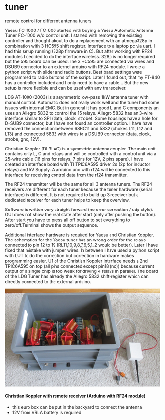 # tuner
remote control for different antenna tuners

Yaesu FC-1000 / FC-800
started with buying a Yaesu Automatic Antenna Tuner FC-1000 w/o control unit. I started with removing the existing controller and thought about to do a replacement with an atmega328p in combination with 3 HC595 shift register. Interface to a laptop pc via uart. I had this setup running (328p firmware in C). But after working with RF24 modules I decided to do the interface wireless. 328p is no longer required but the 595 board can be used.The 3 HC595 are connected via wires and DSUB9 connector to an externel arduino with RF24 module. I wrote a python script with slider and radio buttons. Best band settings were programmed to radio buttons of the script. Later I found out, that my FT-840 has a controller included and I only need to have a cable... But the new setup is more flexible and can be used with any transceiver. 

LDG AT-1000 (2003)
is a asymmetric low-pass 1kW antenna tuner with manual control. Automatic does not really work well and the tuner had some issues with internal EMC. But in general it has good L and C components an uses an Allegro 5832 to control the 15 relays. Allegro 5832 has an 3-wire interface similar to SPI (data, clock, strobe). Some housings have a hole for D-SUB9 connector, but I have not found an controller option. I have have removed the connection between 68HC11 and 5832 (chokes L11, L12 and L13) and connected 5832 with wires to a DSUB9 connector (data, clock, strobe, gnd, 12V). 

Christian Koppler (DL3LAC)
is a symmetric antenna coupler. The main unit contains only L, C and relays and will be controlled with a control unit via a 25-wire cable (16 pins for relays, 7 pins for 12V, 2 pins spare). I have created an interface board with TI TPIC6A595 driver 2s (2p for inductor relays) and 5V Supply. A arduino uno with rf24 will be connected to this interface for receiving control data from the rf24 transmitter.

The RF24 transmitter will be the same for all 3 antenna tuners. The RF24 receivers are different for each tuner because the tuner hardware (serial interface) is different. It is not required to build up 3 receiver but a dedicated receiver for each tuner helps to keep the overview.  

Software is written very straight forward (no error correction / udp style). GUI does not show the real state after start (only after pushing the button). After start you have to press all off button to set everything to zero/off.Terminal shows the output sequence. 

Additional interface hardware is required for Yaesu and Christian Koppler. The schematics for the Yaesu tuner has an wrong order for the relays connected to pin 12 to 19 (RL11,10,9,8,7,6,5,1_2 would be better). Later I have fixed that mistake with jumper wires. In between I have used a python script with LUT to do the correction  but correction in hardware makes programming easier. U1 of the Christian Koppler interface needs a 2nd TPIC6A595 on top (all pins connected except pin18 (nc)) because current output of a single chip is too weak for driving 4 relays in parallel. The board of the LDG Tuner has already the Allegro 5832 shift-register which can directly connected to the external arduino. 

![J13](pics/chr_1.jpg)

#### Christian Koppler with remote receiver (Arduino with RF24 module)
- this euro box can be put in the backyard to connect the antenna
- 12V from VRLA battery is required


